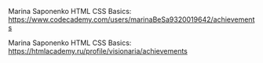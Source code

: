 

Marina Saponenko
HTML CSS Basics: https://www.codecademy.com/users/marinaBeSa9320019642/achievements

Marina Saponenko
HTML CSS Basics: https://htmlacademy.ru/profile/visionaria/achievements
